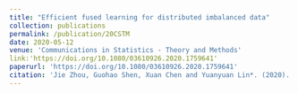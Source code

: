 ```yaml
---
title: "Efficient fused learning for distributed imbalanced data"
collection: publications
permalink: /publication/20CSTM
date: 2020-05-12
venue: 'Communications in Statistics - Theory and Methods'
link:'https://doi.org/10.1080/03610926.2020.1759641'
paperurl: 'https://doi.org/10.1080/03610926.2020.1759641'
citation: 'Jie Zhou, Guohao Shen, Xuan Chen and Yuanyuan Lin*. (2020). &quot;Efficient fused learning for distributed imbalanced data.&quot; <i>Communications in Statistics - Theory and Methods.'
---
```

